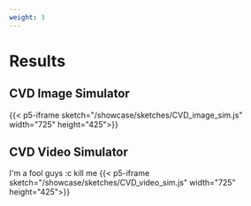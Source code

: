 ```yaml
---
weight: 3
---
```


# Results
## CVD Image Simulator
{{< p5-iframe sketch="/showcase/sketches/CVD_image_sim.js" width="725" height="425">}}

## CVD Video Simulator
I'm a fool guys :c kill me
{{< p5-iframe sketch="/showcase/sketches/CVD_video_sim.js" width="725" height="425">}}